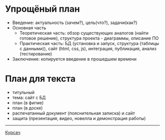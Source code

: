 # Упрощёный план
- Введение: актуальность (зачем?), цель(что?), задачи(как?) 
- Основная часть
  - Теоретическая часть: обзор существующих аналогов (найти готовое решение), структура проекта - диаграммы,  описание ПО
  - Практическая часть: БД (установка и запуск, структура (таблицы с данными)), сайт (html, css, js), интеграция, публикация, анализ (тестирование) 
- Заключение: копируется введение в прошедшем времени
# План для текста
- титульный
- тема: сайт с БД
- план (в фигме)
- план (в доске)
- распечатанный документ (пояснительная записка) и сайт
- защита  (презентация, видео, новелла и демонстрация работы)
____
[Курсач](https://docs.google.com/document/d/1A-4M-D9yJOZs8UoMVCT7LkAoui95QYgUGn9CmSt9t3o/edit?usp=sharing)
